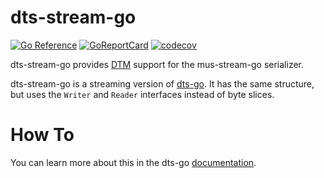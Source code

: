 # dts-stream-go

[![Go Reference](https://pkg.go.dev/badge/github.com/mus-format/dts-stream-go.svg)](https://pkg.go.dev/github.com/mus-format/dts-stream-go)
[![GoReportCard](https://goreportcard.com/badge/mus-format/dts-stream-go)](https://goreportcard.com/report/github.com/mus-format/dts-stream-go)
[![codecov](https://codecov.io/gh/mus-format/dts-stream-go/graph/badge.svg?token=LDDAIPEWBI)](https://codecov.io/gh/mus-format/dts-stream-go)

dts-stream-go provides [DTM](https://medium.com/p/21d7be309e8d) support for the 
mus-stream-go serializer.

dts-stream-go is a streaming version of [dts-go](https://github.com/mus-format/dts-go).
It has the same structure, but uses the `Writer` and `Reader` interfaces instead
of byte slices.

# How To
You can learn more about this in the dts-go [documentation](https://github.com/mus-format/dts-go).
